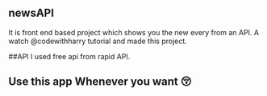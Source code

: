 ## newsAPI
It is front end based project which shows you the new every from an API. A watch @codewithharry tutorial and made this project.

##API
I used free api from rapid API.

## Use this app Whenever you want 😚
